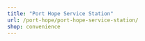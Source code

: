 ```yaml
---
title: "Port Hope Service Station"
url: /port-hope/port-hope-service-station/
shop: convenience
---
```

